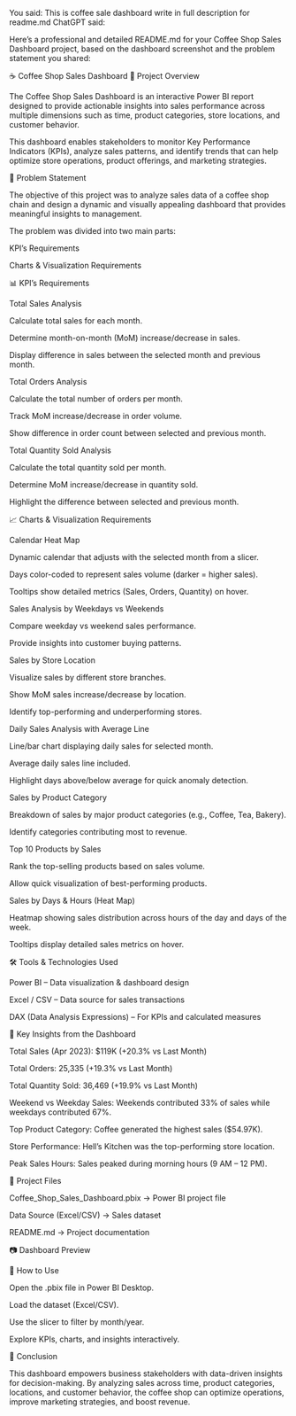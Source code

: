 You said:
This is coffee sale dashboard write in full description for readme.md
ChatGPT said:

Here’s a professional and detailed README.md for your Coffee Shop Sales Dashboard project, based on the dashboard screenshot and the problem statement you shared:

☕ Coffee Shop Sales Dashboard
📌 Project Overview

The Coffee Shop Sales Dashboard is an interactive Power BI report designed to provide actionable insights into sales performance across multiple dimensions such as time, product categories, store locations, and customer behavior.

This dashboard enables stakeholders to monitor Key Performance Indicators (KPIs), analyze sales patterns, and identify trends that can help optimize store operations, product offerings, and marketing strategies.

🎯 Problem Statement

The objective of this project was to analyze sales data of a coffee shop chain and design a dynamic and visually appealing dashboard that provides meaningful insights to management.

The problem was divided into two main parts:

KPI’s Requirements

Charts & Visualization Requirements

📊 KPI’s Requirements

Total Sales Analysis

Calculate total sales for each month.

Determine month-on-month (MoM) increase/decrease in sales.

Display difference in sales between the selected month and previous month.

Total Orders Analysis

Calculate the total number of orders per month.

Track MoM increase/decrease in order volume.

Show difference in order count between selected and previous month.

Total Quantity Sold Analysis

Calculate the total quantity sold per month.

Determine MoM increase/decrease in quantity sold.

Highlight the difference between selected and previous month.

📈 Charts & Visualization Requirements

Calendar Heat Map

Dynamic calendar that adjusts with the selected month from a slicer.

Days color-coded to represent sales volume (darker = higher sales).

Tooltips show detailed metrics (Sales, Orders, Quantity) on hover.

Sales Analysis by Weekdays vs Weekends

Compare weekday vs weekend sales performance.

Provide insights into customer buying patterns.

Sales by Store Location

Visualize sales by different store branches.

Show MoM sales increase/decrease by location.

Identify top-performing and underperforming stores.

Daily Sales Analysis with Average Line

Line/bar chart displaying daily sales for selected month.

Average daily sales line included.

Highlight days above/below average for quick anomaly detection.

Sales by Product Category

Breakdown of sales by major product categories (e.g., Coffee, Tea, Bakery).

Identify categories contributing most to revenue.

Top 10 Products by Sales

Rank the top-selling products based on sales volume.

Allow quick visualization of best-performing products.

Sales by Days & Hours (Heat Map)

Heatmap showing sales distribution across hours of the day and days of the week.

Tooltips display detailed sales metrics on hover.

🛠 Tools & Technologies Used

Power BI – Data visualization & dashboard design

Excel / CSV – Data source for sales transactions

DAX (Data Analysis Expressions) – For KPIs and calculated measures

🚀 Key Insights from the Dashboard

Total Sales (Apr 2023): $119K (+20.3% vs Last Month)

Total Orders: 25,335 (+19.3% vs Last Month)

Total Quantity Sold: 36,469 (+19.9% vs Last Month)

Weekend vs Weekday Sales: Weekends contributed 33% of sales while weekdays contributed 67%.

Top Product Category: Coffee generated the highest sales ($54.97K).

Store Performance: Hell’s Kitchen was the top-performing store location.

Peak Sales Hours: Sales peaked during morning hours (9 AM – 12 PM).

📂 Project Files

Coffee_Shop_Sales_Dashboard.pbix → Power BI project file

Data Source (Excel/CSV) → Sales dataset

README.md → Project documentation

📷 Dashboard Preview

📌 How to Use

Open the .pbix file in Power BI Desktop.

Load the dataset (Excel/CSV).

Use the slicer to filter by month/year.

Explore KPIs, charts, and insights interactively.

📢 Conclusion

This dashboard empowers business stakeholders with data-driven insights for decision-making. By analyzing sales across time, product categories, locations, and customer behavior, the coffee shop can optimize operations, improve marketing strategies, and boost revenue.
